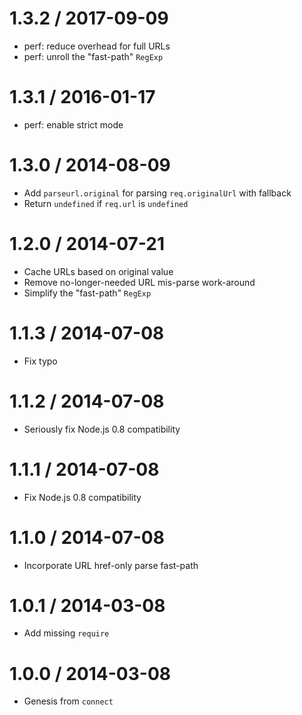 # 1.3.2 / 2017-09-09

- perf: reduce overhead for full URLs
- perf: unroll the "fast-path" `RegExp`

# 1.3.1 / 2016-01-17

- perf: enable strict mode

# 1.3.0 / 2014-08-09

- Add `parseurl.original` for parsing `req.originalUrl` with fallback
- Return `undefined` if `req.url` is `undefined`

# 1.2.0 / 2014-07-21

- Cache URLs based on original value
- Remove no-longer-needed URL mis-parse work-around
- Simplify the "fast-path" `RegExp`

# 1.1.3 / 2014-07-08

- Fix typo

# 1.1.2 / 2014-07-08

- Seriously fix Node.js 0.8 compatibility

# 1.1.1 / 2014-07-08

- Fix Node.js 0.8 compatibility

# 1.1.0 / 2014-07-08

- Incorporate URL href-only parse fast-path

# 1.0.1 / 2014-03-08

- Add missing `require`

# 1.0.0 / 2014-03-08

- Genesis from `connect`
